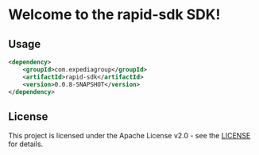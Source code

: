 # Welcome to the rapid-sdk SDK!

## Usage
```xml
<dependency>
    <groupId>com.expediagroup</groupId>
    <artifactId>rapid-sdk</artifactId>
    <version>0.0.8-SNAPSHOT</version>
</dependency>
```

## License

This project is licensed under the Apache License v2.0 - see the [LICENSE](LICENSE) for details.
